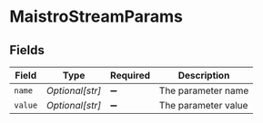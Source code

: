 # MaistroStreamParams


## Fields

| Field               | Type                | Required            | Description         |
| ------------------- | ------------------- | ------------------- | ------------------- |
| `name`              | *Optional[str]*     | :heavy_minus_sign:  | The parameter name  |
| `value`             | *Optional[str]*     | :heavy_minus_sign:  | The parameter value |